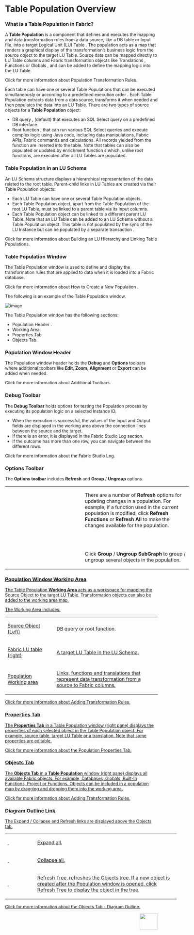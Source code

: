 # Table Population Overview

### What is a Table Population in Fabric? 
A **Table Population** is a component that defines and executes the mapping and data transformation rules from a data source, like a DB table or Input file, into a target Logical Unit (LU) Table . The population acts as a map that renders a graphical display of the transformation’s business logic from the source object to the target LU Table. Source data can be mapped directly to LU Table columns and Fabric transformation objects like Translations , Functions  or Globals , and can be added to define the mapping logic into the LU Table. 

Click for more information about Population Transformation Rules. 

Each table can have one or several Table Populations that can be executed simultaneously or according to a predefined execution order .
Each Table Population extracts data from a data source, transforms it when needed and then populates the data into an LU Table.
There are two types of source objects for a **Table Population** object:
*	DB query , (default) that executes an SQL Select query on a predefined DB interface. 
*	Root function , that can run various SQL Select queries and execute complex logic using Java code, including data manipulations, Fabric APIs, Fabric commands and calculations. All records yielded from the function are inserted into the table. 
Note that tables can also be populated or updated by enrichment function s which, unlike root functions, are executed after all LU Tables are populated.

### Table Population in an LU Schema 
An LU Schema structure  displays a hierarchical representation of the data related to the root table. Parent-child links in LU Tables are created via their Table Population objects:
*	Each LU Table  can have one or several Table Population objects. 
*	Each Table Population object, apart from the Table Population of the root LU Table, must be linked to a parent table via its Input columns.
*	Each Table Population object can be linked to a different parent LU Table.
Note that an LU Table can be added to an LU Schema  without a Table Population object. This table is not populated by the sync  of the LU Instance  but can be populated by a separate transaction .

Click for more information about Building an LU Hierarchy and Linking Table Populations.

### Table Population Window
The Table Population window is used to define and display the transformation rules that are applied to data when it is loaded into a Fabric database. 

Click for more information about How to Create a New Population .

The following is an example of the Table Population window. 

![image](https://github.com/k2view-academy/K2View-Academy/blob/master/articles/07_table_population/images/07_01_01_table_pop_window.png)

The Table Population window has the following sections:
*	Population Header . 
*	Working Area.
*	Properties Tab.
*	Objects Tab.

### Population Window Header
The Population window header holds the **Debug** and **Options** toolbars where additional toolbars like **Edit**, **Zoom**, **Alignment** or **Export** can be added when needed. 

Click for more information about Additional Toolbars.

### Debug Toolbar
The **Debug Toolbar** holds options for testing the Population process by executing its population logic on a selected Instance ID.
*	When the execution is successful, the values of the Input and Output fields are displayed in the working area above the connection lines between the source and the target. 
*	If there is an error, it is displayed in the Fabric Studio Log section.
*	If the outcome has more than one row, you can navigate between the different rows.

Click for more information about the Fabric Studio Log.

### Options Toolbar
The **Options toolbar** includes **Refresh** and **Group** / **Ungroup** options.
<table style="width: 606px;">
<tbody>
<tr>
<td style="width: 247px;">&nbsp;</td>
<a href="https://github.com/k2view-academy/K2View-Academy/blob/master/articles/07_table_population/images/07_01_02_refresh.png"</a>
<td style="width: 343px;">
<p>There are a number of <strong>Refresh</strong> options for updating changes in a population. For example, if a function used in the current population is modified, click <strong>Refresh Functions</strong> or <strong>Refresh All</strong> to make the changes available for the population.</p>
<p>&nbsp;</p>
</td>
</tr>
<tr>
<td style="width: 247px;">&nbsp;</td>
<td style="width: 343px;">
<p>Click <strong>Group</strong> / <strong>Ungroup SubGraph</strong> to group / ungroup several objects in the population.</p>
</td>
</tr>
</tbody>
</table>

### Population Window Working Area
The Table Population **Working Area** acts as a workspace for mapping the Source Object to the target LU Table. Transformation objects can also be added to the working area map. 

The Working Area includes:
<table width="614">
<tbody>
<tr>
<td width="179">
<p>Source Object (Left)</p>
</td>
<td width="435">
<p>DB query or root function.</p>
</td>
</tr>
<tr>
<td width="179">
<p>Fabric LU table (right)</p>
</td>
<td width="435">
<p>A target LU Table in the LU Schema.</p>
</td>
</tr>
<tr>
<td width="179">
<p>Population Working area</p>
</td>
<td width="435">
<p>Links, functions and translations that represent data transformation from a source to Fabric columns.</p>
</td>
</tr>
</tbody>
</table>

Click for more information about Adding Transformation Rules.

### Properties Tab
The **Properties Tab** in a Table Population window (right pane) displays the properties of each selected object in the Table Population object. For example, source table, target LU Table or a translation. Note that some properties are editable. 

Click for more information about the Population Properties Tab.

### Objects Tab
The **Objects Tab** in a **Table Population** window (right pane) displays all available Fabric objects. For example, Databases, Globals, Built-In Functions, Project or Functions. 
Objects can be included in a population map by dragging and dropping them into the working area.

Click for more information about Adding Transformation Rules.

### Diagram Outline Link
The Expand / Collapse and Refresh links are displayed above the Objects tab.
<table style="width: 566px;">
<tbody>
<tr>
<td style="width: 85px;">&nbsp;</td>
<td style="width: 465px;">
<p>Expand all.</p>
</td>
</tr>
<tr>
<td style="width: 85px;">&nbsp;</td>
<td style="width: 465px;">
<p>Collapse all.</p>
</td>
</tr>
<tr>
<td style="width: 85px;">&nbsp;</td>
<td style="width: 465px;">
<p>Refresh Tree, refreshes the Objects tree. If a new object is created after the Population window is opened, click Refresh Tree to display the object in the tree.</p>
</td>
</tr>
</tbody>
</table>

Click for more information about the Objects Tab - Diagram Outline.

[<img align="right" width="60" height="54" src="https://github.com/k2view-academy/K2View-Academy/blob/master/articles/images/Next.png">](https://github.com/k2view-academy/K2View-Academy/blob/master/articles/07_table_population/02_source_object_types.md)

